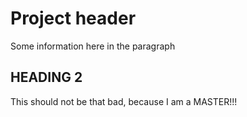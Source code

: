 # Project header

Some information here in the paragraph

## HEADING 2
This should not be that bad, because I am a MASTER!!!

